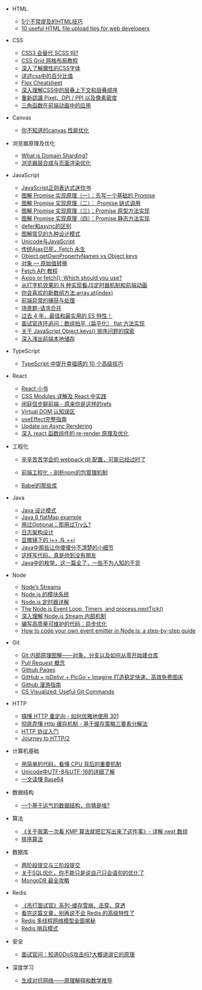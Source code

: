 - HTML
  - [5个不常提及的HTML技巧](https://segmentfault.com/a/1190000039240225)
  - [10 useful HTML file upload tips for web developers](https://dev.to/atapas/10-useful-html-file-upload-tips-for-web-developers-2d1d)
- CSS
  - [CSS3 会替代 SCSS 吗?](https://mp.weixin.qq.com/s/EW3KTuNIpkpvuaKAtTzdGQ)
  - [CSS Grid 网格布局教程](https://www.ruanyifeng.com/blog/2019/03/grid-layout-tutorial.html)
  - [深入了解魔性的CSS字体](https://mp.weixin.qq.com/s/XjLfsQH78XEDQ4xCd_FHlw)
  - [详述css中的百分比值](http://acgtofe.com/posts/2014/06/percentage-in-css)
  - [Flex Cheatsheet](https://yoksel.github.io/flex-cheatsheet/)
  - [深入理解CSS中的层叠上下文和层叠顺序](https://www.zhangxinxu.com/wordpress/2016/01/understand-css-stacking-context-order-z-index/)
  - [重新認識 Pixel、DPI / PPI 以及像素密度](https://blog.infolink.com.tw/2021/rediscover-pixel-dpi-ppi-and-pixel-density/)
  - [三角函数在前端动画中的应用](https://juejin.cn/post/6844903957807153165)
- Canvas
  - [你不知道的canvas 性能优化](https://mp.weixin.qq.com/s/qEr5Tm49bAlJjgyDUp_3_w)
- 浏览器原理及优化
  - [What is Domain Sharding?](https://blog.stackpath.com/glossary-domain-sharding/)
  - [浏览器层合成与页面渲染优化](https://juejin.cn/post/6844903959425974280)
- JavaScript
  - [JavaScript正则表达式迷你书](https://github.com/qdlaoyao/js-regex-mini-book/blob/master/JavaScript正则表达式迷你书（1.1版）.pdf)
  - [图解 Promise 实现原理（一）：先写一个基础的 Promise](https://mp.weixin.qq.com/s/cZEZBPOlrH6oev6dZZTM6g)
  - [图解 Promise 实现原理（二）： Promise 链式调用](https://mp.weixin.qq.com/s/6DkWK9ut5YpRJzzTJNmhrQ)
  - [图解 Promise 实现原理（三）：Promise 原型方法实现](https://mp.weixin.qq.com/s/OghovEOSMAytcklBb_6o1A)
  - [图解 Promise 实现原理（四）：Promise 静态方法实现](https://mp.weixin.qq.com/s/iT0l9g1W-WsrsY-5Jxbkdw)
  - [defer和async的区别](https://segmentfault.com/q/1010000000640869)
  - [图解常见的九种设计模式](https://mp.weixin.qq.com/s/EQ1_bEW7ti0xd3AcJHmLyw)
  - [Unicode与JavaScript](https://www.ruanyifeng.com/blog/2014/12/unicode.html)
  - [传统Ajax已死，Fetch 永生](https://github.com/camsong/blog/issues/2)
  - [Object.getOwnPropertyNames vs Object.keys](https://stackoverflow.com/questions/22658488/object-getownpropertynames-vs-object-keys)
  - [对象 — 原始值转换](https://zh.javascript.info/object-toprimitive)
  - [Fetch API 教程](http://www.ruanyifeng.com/blog/2020/12/fetch-tutorial.html)
  - [Axios or fetch(): Which should you use?](https://blog.logrocket.com/axios-or-fetch-api/)
  - [从打字机效果的 N 种实现看JS定时器机制和前端动画](https://mp.weixin.qq.com/s/4zuFZ6mh0d2rHSgltF1sFw)
  - [你会喜欢的新数组方法:array.at(index)](https://mp.weixin.qq.com/s/Zt0nM8OYcSyMje8E8zoU8g)
  - [前端异常的捕获与处理](https://mp.weixin.qq.com/s/lIJGhMjYJ6kaIoSmZn_oww)
  - [场景题-请求合并](https://mp.weixin.qq.com/s/OSssiMPQWpTD82TpU-N9dw)
  - [过去 4 年，最佳和最实用的 ES 特性！](https://mp.weixin.qq.com/s/0VCegqIJIhV8dNHDHGwsRw)
  - [面试官连环追问：数组拍平（扁平化） flat 方法实现](https://segmentfault.com/a/1190000021366004)
  - [关于 JavaScript Object.keys() 排序问题的探索](https://mp.weixin.qq.com/s/foXbAj3ODqFKYGUP5K8MkQ)
  - [深入浅出前端本地储存](https://juejin.cn/post/6925311938419408904)
- TypeScript
  - [TypeScript 中提升幸福感的 10 个高级技巧](https://mp.weixin.qq.com/s/qyIFAI0AuKDE1cjThbZqSw)
- React

  - [React 小书](http://huziketang.mangojuice.top/books/react/)
  - [CSS Modules 详解及 React 中实践](https://github.com/camsong/blog/issues/5)
  - [闲庭信步聊前端 - 原来你是这样的refs](https://mp.weixin.qq.com/s/UIz5ITrbyDy8ixrtjAE_Zg)
  - [Virtual DOM 认知误区](https://juejin.cn/post/6898526276529684493)
  - [useEffect完整指南](https://overreacted.io/zh-hans/a-complete-guide-to-useeffect/)
  - [Update on Async Rendering](https://reactjs.org/blog/2018/03/27/update-on-async-rendering.html)
  - [深入 react 函数组件的 re-render 原理及优化](https://www.yuque.com/ycxu/qeq13e/aqizau)
- 工程化
  - [辛辛苦苦学会的 webpack dll 配置，可能已经过时了](https://mp.weixin.qq.com/s/6vaO3fX4eLEjBIgydhMoJQ)

  - [前端工程化 - 剖析npm的包管理机制](https://segmentfault.com/a/1190000021305625)
  - [Babel的那些库](https://varharrie.github.io/#/articles/29)
- Java

  - [Java 设计模式](https://juejin.im/post/5bc96afff265da0aa94a4493)
  - [Java 8 flatMap example](https://mkyong.com/java8/java-8-flatmap-example/)
  - [用过Optional；那用过Try么?](https://mp.weixin.qq.com/s/o_YlSRdpoXp48YU6UIWZpw)
  - [日志架构设计](https://mp.weixin.qq.com/s/GbjXWV_xD5wlSAWw19sriA)
  - [显微镜下的 i++ 与 ++i](https://mp.weixin.qq.com/s/FeScrJt5UidqcFBoJqYi9w)
  - [Java中那些让你傻傻分不清楚的小细节](https://mp.weixin.qq.com/s/DIp9vhROicn-gwS_0CQImw)
  - [这样写代码，真是帅到没有朋友](https://mp.weixin.qq.com/s/4IUPsWc-lL1GguoMPfjKLw)
  - [Java中的枚举，这一篇全了，一些不为人知的干货](https://mp.weixin.qq.com/s/mAhiQcBOCKT9MnT6sNS3BQ)
- Node
  - [Node’s Streams](https://jscomplete.com/learn/node-beyond-basics/node-streams)
  - [Node.js 的模块系统](https://loveky.github.io/2019/02/12/nodejs-module-system/)
  - [Node.js 定时器详解](http://www.ruanyifeng.com/blog/2018/02/node-event-loop.html)
  - [The Node.js Event Loop, Timers, and process.nextTick()](https://nodejs.org/en/docs/guides/event-loop-timers-and-nexttick/)
  - [深入理解 Node.js Stream 内部机制](https://mp.weixin.qq.com/s/D54-txCSPjKdK-QewPG9Kw)
  - [编写高质量可维护的代码：异步优化](https://mp.weixin.qq.com/s/s6fVoY31MqUXrW8RPka3pA)
  - [How to code your own event emitter in Node.js: a step-by-step guide](https://www.freecodecamp.org/news/how-to-code-your-own-event-emitter-in-node-js-a-step-by-step-guide-e13b7e7908e1/)
- Git
  - [Git 内部原理图解——对象、分支以及如何从零开始建仓库](https://mp.weixin.qq.com/s/9uep93f3MCf1RzWTI6pw0A)
  - [Pull Request 概念](https://www.zhihu.com/question/21682976)
  - [Github Pages](https://github.com/vortesnail/blog/issues/8)
  - [GitHub + jsDelivr + PicGo + Imagine 打造稳定快速、高效免费图床](https://sitoi.cn/posts/39161.html)
  - [Github 漫游指南](http://github.phodal.com/)
  - [CS Visualized: Useful Git Commands](https://dev.to/lydiahallie/cs-visualized-useful-git-commands-37p1)
- HTTP
  - [搞懂 HTTP 重定向 - 如何优雅地使用 301](https://mp.weixin.qq.com/s/V-hx0uxdrUjgOIPWYP3b_Q)
  - [彻底弄懂 Http 缓存机制 - 基于缓存策略三要素分解法](https://mp.weixin.qq.com/s/qOMO0LIdA47j3RjhbCWUEQ)
  - [HTTP 协议入门](https://www.ruanyifeng.com/blog/2016/08/http.html)
  - [Journey to HTTP/2](https://kamranahmed.info/blog/2016/08/13/http-in-depth/)
- 计算机基础

  - [用简单的代码，看懂 CPU 背后的重要机制](https://mp.weixin.qq.com/s/xpZE2uWsQOGjc1_P50q1Eg)
  - [Unicode中UTF-8与UTF-16的详细了解](https://my.oschina.net/wangch5453/blog/3044462#:~:text=%E8%AF%84%E8%AE%BA0-,%E5%9C%A8JavaScript%E4%B8%AD%EF%BC%8C%E6%89%80%E6%9C%89%E7%9A%84string%E7%B1%BB%E5%9E%8B%EF%BC%88%E6%88%96%E8%80%85%E8%A2%AB%E7%A7%B0,%E4%BD%BF%E7%94%A8UTF%2D16%E7%BC%96%E7%A0%81%E7%9A%84%E3%80%82&text=DOMString%20%E6%98%AF%E4%B8%80%E4%B8%AAUTF%2D16,%E7%9B%B4%E6%8E%A5%E6%98%A0%E5%B0%84%E5%88%B0%E4%B8%80%E4%B8%AA%20String%20%E3%80%82)
  - [一文读懂 Base64](https://mp.weixin.qq.com/s/67VoNO_tslkig2u0SQqBzA)
- 数据结构
  - [一个基于运气的数据结构，你猜是啥?](https://mp.weixin.qq.com/s/SYE8DP0YMrGl_Lc2CILPjg)
- 算法
  - [《关于我第一次看 KMP 算法就把它写出来了这件事》- 详解 next 数组](https://leetcode-cn.com/problems/implement-strstr/solution/guan-yu-wo-di-yi-ci-kan-kmp-suan-fa-jiu-sqs0d/)
  - [排序算法](https://www.liuhu.me/2020/08/sort-week08.html)
- 数据库
  - [两阶段提交与三阶段提交](https://zhuanlan.zhihu.com/p/35616810)
  - [关于SQL优化，你不能只是说自己只会语句的优化了](https://mp.weixin.qq.com/s/cGSGB1WcojeS5ZUtbBRsdA)
  - [MongoDB 最全攻略](https://mp.weixin.qq.com/s/F-NM-NkyZ0iGMF49wwbtbQ)
- Redis
  - [《吊打面试官》系列-缓存雪崩、击穿、穿透](https://mp.weixin.qq.com/s/knz-j-m8bTg5GnKc7oeZLg)
  - [看完这篇文章，别再说不会 Redis 的高级特性了](https://mp.weixin.qq.com/s/VhG3VXsK4pZZKtmkk3odFg)
  - [Redis 多线程网络模型全面揭秘](https://mp.weixin.qq.com/s/-op5WR1wSkgAuP7JYZWP8g)
  - [Redis 哨兵模式](https://mp.weixin.qq.com/s/XRjUiYBBqoHTXeqUbq9Zzg)
- 安全
  - [面试官问：知道DDoS攻击吗?大概讲讲它的原理](https://mp.weixin.qq.com/s/X3AxkYB_ibhKu2UFTc7xpw)
- 深度学习

  - [生成对抗网络——原理解释和数学推导](https://alberthg.github.io/2018/05/05/introduction-gan/)
